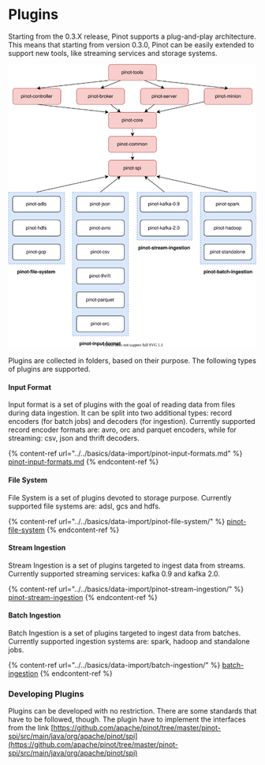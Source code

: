 # Plugins

Starting from the 0.3.X release, Pinot supports a plug-and-play architecture. This means that starting from version 0.3.0, Pinot can be easily extended to support new tools, like streaming services and storage systems.

![](<../../.gitbook/assets/Pinot Dependency Graph.svg>)

Plugins are collected in folders, based on their purpose. The following types of plugins are supported.

#### Input Format

Input format is a set of plugins with the goal of reading data from files during data ingestion. It can be split into two additional types: record encoders (for batch jobs) and decoders (for ingestion). Currently supported record encoder formats are: avro, orc and parquet encoders, while for streaming: csv, json and thrift decoders.

{% content-ref url="../../basics/data-import/pinot-input-formats.md" %}
[pinot-input-formats.md](../../basics/data-import/pinot-input-formats.md)
{% endcontent-ref %}

#### File System

File System is a set of plugins devoted to storage purpose. Currently supported file systems are: adsl, gcs and hdfs.

{% content-ref url="../../basics/data-import/pinot-file-system/" %}
[pinot-file-system](../../basics/data-import/pinot-file-system/)
{% endcontent-ref %}

#### Stream Ingestion&#x20;

Stream Ingestion is a set of plugins targeted to ingest data from streams. Currently supported streaming services: kafka 0.9 and kafka 2.0.

{% content-ref url="../../basics/data-import/pinot-stream-ingestion/" %}
[pinot-stream-ingestion](../../basics/data-import/pinot-stream-ingestion/)
{% endcontent-ref %}

#### Batch Ingestion

Batch Ingestion is a set of plugins targeted to ingest data from batches. Currently supported ingestion systems are: spark, hadoop and standalone jobs.

{% content-ref url="../../basics/data-import/batch-ingestion/" %}
[batch-ingestion](../../basics/data-import/batch-ingestion/)
{% endcontent-ref %}

### Developing Plugins

Plugins can be developed with no restriction. There are some standards that have to be followed, though. The plugin have to implement the interfaces from the link [https://github.com/apache/pinot/tree/master/pinot-spi/src/main/java/org/apache/pinot/spi](https://github.com/apache/pinot/tree/master/pinot-spi/src/main/java/org/apache/pinot/spi)
